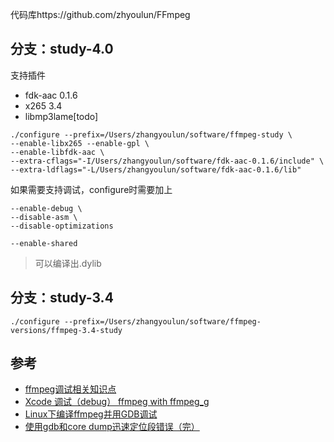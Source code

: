 代码库https://github.com/zhyoulun/FFmpeg

## 分支：study-4.0

支持插件

- fdk-aac 0.1.6
- x265 3.4
- libmp3lame[todo]

```
./configure --prefix=/Users/zhangyoulun/software/ffmpeg-study \
--enable-libx265 --enable-gpl \
--enable-libfdk-aac \
--extra-cflags="-I/Users/zhangyoulun/software/fdk-aac-0.1.6/include" \
--extra-ldflags="-L/Users/zhangyoulun/software/fdk-aac-0.1.6/lib"
```

如果需要支持调试，configure时需要加上

```
--enable-debug \
--disable-asm \
--disable-optimizations
```

```
--enable-shared
```

> 可以编译出.dylib

## 分支：study-3.4

```
./configure --prefix=/Users/zhangyoulun/software/ffmpeg-versions/ffmpeg-3.4-study
```



## 参考

- [ffmpeg调试相关知识点](https://www.cnblogs.com/shakin/p/3963345.html)
- [Xcode 调试（debug） ffmpeg with ffmpeg_g](https://blog.csdn.net/lipeiran1987/article/details/89553022)
- [Linux下编译ffmpeg并用GDB调试](https://www.cnblogs.com/HongyunL/p/5243096.html)
- [使用gdb和core dump迅速定位段错误（完）](https://my.oschina.net/michaelyuanyuan/blog/68618)



